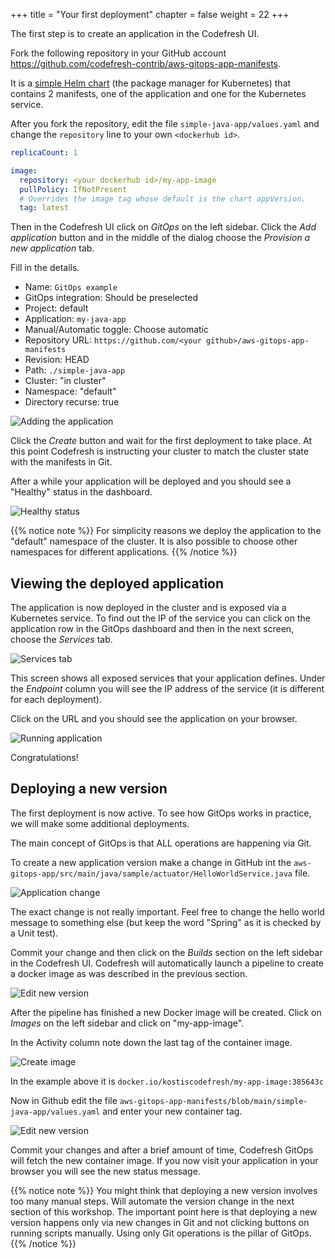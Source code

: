 +++
title = "Your first deployment"
chapter = false
weight = 22
+++



The first step is to create an application in the Codefresh UI.

Fork the following repository in your GitHub account https://github.com/codefresh-contrib/aws-gitops-app-manifests.

It is a [simple Helm chart](https://helm.sh/) (the package manager for Kubernetes) that contains 2 manifests, one of the application and one for the Kubernetes service.

After you fork the repository, edit the file `simple-java-app/values.yaml`
and change the `repository` line to your own `<dockerhub id>`.

```yaml
replicaCount: 1

image:
  repository: <your dockerhub id>/my-app-image
  pullPolicy: IfNotPresent
  # Overrides the image tag whose default is the chart appVersion.
  tag: latest
```  


Then in the Codefresh UI click on *GitOps* on the left sidebar. Click the *Add application* button and in the middle of the dialog choose the *Provision a new application* tab.

Fill in the details.

* Name: `GitOps example`
* GitOps integration: Should be preselected
* Project: default
* Application: `my-java-app`
* Manual/Automatic toggle: Choose automatic
* Repository URL: `https://github.com/<your github>/aws-gitops-app-manifests`
* Revision: HEAD
* Path: `./simple-java-app`
* Cluster: "in cluster"
* Namespace: "default"
* Directory recurse: true

![Adding the application](/images/gitops/add-application.png)

Click the *Create* button and wait for the first deployment to take place.
At this point Codefresh is instructing your cluster to match the cluster
state with the manifests in Git.

After a while your application will be deployed and you should see a "Healthy"
status in the dashboard.

![Healthy status](/images/gitops/healthy.png)

 {{% notice note %}}
For simplicity reasons we deploy the application to the "default" namespace of the cluster. It is also possible to choose other namespaces for different applications.
{{% /notice %}}

## Viewing the deployed application

The application is now deployed in the cluster and is exposed via a Kubernetes service.
To find out the IP of the service you can click on the application row
in the GitOps dashboard and then in the next screen, choose the *Services* tab.

![Services tab](/images/gitops/services.png)

This screen shows all exposed services that your application defines. Under the *Endpoint* column you will see the IP address of the service (it is different for each deployment).

Click on the URL and you should see the application on your browser.


![Running application](/images/gitops/app.png)


Congratulations! 


## Deploying a new version

The first deployment is now active. To see how GitOps works in practice, we will make some additional deployments.

The main concept of GitOps is that ALL operations are happening via Git. 

To create a new application version make a change in GitHub int the `aws-gitops-app/src/main/java/sample/actuator/HelloWorldService.java` file.

![Application change](/images/gitops/app-change.png)

The exact change is not really important. Feel free to change the hello world message to something else (but keep the word "Spring" as it is checked by a Unit test).



Commit your change and then click on the *Builds* section on the left sidebar in the Codefresh UI. Codefresh will automatically launch a pipeline to create a docker image as was described in the previous section.

![Edit new version](/images/gitops/git-change-app.png)

After the pipeline has finished a new Docker image will be created. Click on *Images* on the left sidebar and click on "my-app-image".

In the Activity column note down the last tag of the container image.

![Create image](/images/gitops/image-tag.png)

In the example above it is `docker.io/kostiscodefresh/my-app-image:385643c`

Now in Github edit the file `aws-gitops-app-manifests/blob/main/simple-java-app/values.yaml` and enter your new container tag.

![Edit new version](/images/gitops/new-version-manual.png)

Commit your changes and after a brief amount of time, Codefresh GitOps will fetch the new container image. If you now visit your application in your browser 
you will see the new status message.

{{% notice note %}}
You might think that deploying a new version involves too many manual steps. Will automate the version change in the next section of this workshop. The important point here is that deploying a new version happens only via new changes in Git and not clicking buttons on running scripts manually. Using only Git operations is the pillar of GitOps.
{{% /notice %}}






